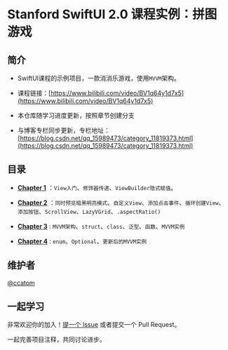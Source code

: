 # Stanford SwiftUI 2.0 课程实例：拼图游戏

## 简介

- SwiftUI课程的示例项目，一款消消乐游戏，使用`MVVM`架构。

- 课程链接：[https://www.bilibili.com/video/BV1q64y1d7x5](https://www.bilibili.com/video/BV1q64y1d7x5)

- 本仓库随学习进度更新，按照章节创建分支
- 与博客专栏同步更新，专栏地址：[https://blog.csdn.net/qq_15989473/category_11819373.html](https://blog.csdn.net/qq_15989473/category_11819373.html)

## 目录

- [**Chapter 1**](https://blog.csdn.net/qq_15989473/article/details/124776163) ：`View入门`、`修饰器传递`、`ViewBuilder隐式赋值`。

- [**Chapter 2**](https://blog.csdn.net/qq_15989473/article/details/124791019) ：`同时预览暗黑明亮模式`、`自定义View`、`添加点击事件`、`循环创建View`、`添加按钮`、`ScrollView`、`LazyVGrid`、`.aspectRatio()`

- [**Chapter 3**](https://blog.csdn.net/qq_15989473/article/details/124874827) :  `MVVM架构`、`struct`、`class`、`泛型`、`函数`、`MVVM实例`

- [**Chapter 4**](https://blog.csdn.net/qq_15989473/article/details/125365130) :  `enum`、`Optional`、`更新后的MVVM实例`

## 维护者

[@ccatom](https://github.com/cnatom)

## 一起学习

非常欢迎你的加入！[提一个 Issue](https://github.com/cnatom/MemorizeSwiftUI/issues/new) 或者提交一个 Pull Request。

一起完善项目注释，共同讨论进步。

